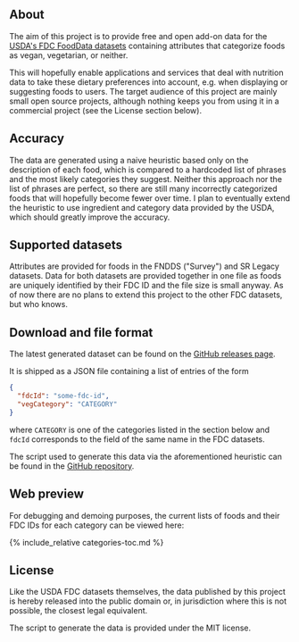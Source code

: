 ## About

The aim of this project is to provide free and open add-on data for the
[USDA's FDC FoodData datasets](https://fdc.nal.usda.gov/download-datasets.html)
containing attributes that categorize foods as vegan, vegetarian, or neither.

This will hopefully enable applications and services that deal with nutrition
data to take these dietary preferences into account, e.g. when displaying or
suggesting foods to users. The target audience of this project are mainly small
open source projects, although nothing keeps you from using it in a commercial
project (see the License section below).

## Accuracy

The data are generated using a naive heuristic based only on the description of
each food, which is compared to a hardcoded list of phrases and the most likely
categories they suggest. Neither this approach nor the list of phrases are
perfect, so there are still many incorrectly categorized foods that will
hopefully become fewer over time. I plan to eventually extend the heuristic to
use ingredient and category data provided by the USDA, which should greatly
improve the accuracy.

## Supported datasets

Attributes are provided for foods in the FNDDS ("Survey") and SR Legacy
datasets. Data for both datasets are provided together in one file as foods are
uniquely identified by their FDC ID and the file size is small anyway. As of
now there are no plans to extend this project to the other FDC datasets, but
who knows.

## Download and file format

The latest generated dataset can be found on the [GitHub releases
page](https://github.com/v3gtb/fooddata-vegattributes/releases).

It is shipped as a JSON file containing a list of entries of the form

```json
{
  "fdcId": "some-fdc-id",
  "vegCategory": "CATEGORY"
}
```

where `CATEGORY` is one of the categories listed in the section below and
`fdcId` corresponds to the field of the same name in the FDC datasets.

The script used to generate this data via the aforementioned heuristic can be
found in the [GitHub
repository](https://github.com/v3gtb/fooddata-vegattributes).

## Web preview

For debugging and demoing purposes, the current lists of foods and their FDC
IDs for each category can be viewed here:

{% include_relative categories-toc.md %}

## License

Like the USDA FDC datasets themselves, the data published by this project is
hereby released into the public domain or, in jurisdiction where this is not
possible, the closest legal equivalent.

The script to generate the data is provided under the MIT license.
